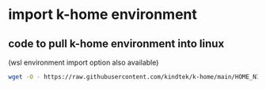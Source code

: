 # import k-home environment

## code to pull k-home environment into linux  
(wsl environment import option also available)

```bash
wget -O - https://raw.githubusercontent.com/kindtek/k-home/main/HOME_NIX/reclone-gh.sh | bash && wget -O - https://raw.githubusercontent.com/kindtek/k-home/main/HOME_NIX/k-home.sh | bash && bash setup.sh full

```
